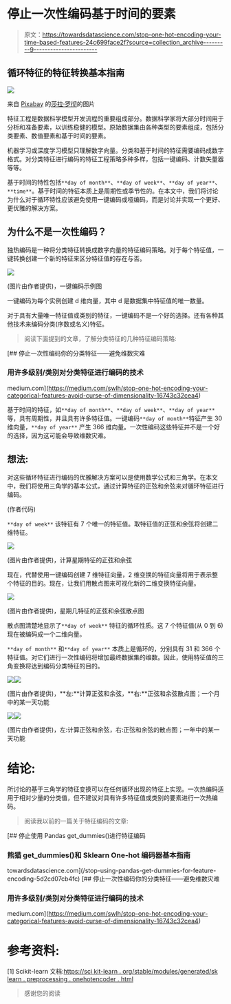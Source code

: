 # 停止一次性编码基于时间的要素

> 原文：<https://towardsdatascience.com/stop-one-hot-encoding-your-time-based-features-24c699face2f?source=collection_archive---------9----------------------->

## 循环特征的特征转换基本指南

![](img/088e6e7cd30b9632b557f46f6454ba67.png)

来自 [Pixabay](https://pixabay.com/?utm_source=link-attribution&amp;utm_medium=referral&amp;utm_campaign=image&amp;utm_content=2500991) 的[莎拉·罗彻](https://pixabay.com/users/sarah_loetscher-4248505/?utm_source=link-attribution&amp;utm_medium=referral&amp;utm_campaign=image&amp;utm_content=2500991)的图片

特征工程是数据科学模型开发流程的重要组成部分。数据科学家将大部分时间用于分析和准备要素，以训练稳健的模型。原始数据集由各种类型的要素组成，包括分类要素、数值要素和基于时间的要素。

机器学习或深度学习模型只理解数字向量。分类和基于时间的特征需要编码成数字格式。对分类特征进行编码的特征工程策略多种多样，包括一键编码、计数矢量器等等。

基于时间的特性包括`**day of month**`、`**day of week**`、`**day of year**`、`**time**`。基于时间的特征本质上是周期性或季节性的。在本文中，我们将讨论为什么对于循环特性应该避免使用一键编码或哑编码，而是讨论并实现一个更好、更优雅的解决方案。

## 为什么不是一次性编码？

独热编码是一种将分类特征转换成数字向量的特征编码策略。对于每个特征值，一键转换创建一个新的特征来区分特征值的存在与否。

![](img/e626aae1473fa6686b7fcdbba1fd4436.png)

(图片由作者提供)，一键编码示例图

一键编码为每个实例创建 d 维向量，其中 d 是数据集中特征值的唯一数量。

对于具有大量唯一特征值或类别的特征，一键编码不是一个好的选择。还有各种其他技术来编码分类(序数或名义)特征。

> 阅读下面提到的文章，了解分类特征的几种特征编码策略:

[](https://medium.com/swlh/stop-one-hot-encoding-your-categorical-features-avoid-curse-of-dimensionality-16743c32cea4) [## 停止一次性编码你的分类特征——避免维数灾难

### 用许多级别/类别对分类特征进行编码的技术

medium.com](https://medium.com/swlh/stop-one-hot-encoding-your-categorical-features-avoid-curse-of-dimensionality-16743c32cea4) 

基于时间的特征，如`**day of month**`、`**day of week**`、`**day of year**`等，具有周期性，并且具有许多特征值。一键编码`**day of month**`特征产生 30 维向量，`**day of year**` 产生 366 维向量。一次性编码这些特征并不是一个好的选择，因为这可能会导致维数灾难。

## 想法:

对这些循环特征进行编码的优雅解决方案可以是使用数学公式和三角学。在本文中，我们将使用三角学的基本公式，通过计算特征的正弦和余弦来对循环特征进行编码。

(作者代码)

`**day of week**` 该特征有 7 个唯一的特征值。取特征值的正弦和余弦将创建二维特征。

![](img/b93d6e2ccc227e084090e7cc2d16025b.png)

(图片由作者提供)，计算星期特征的正弦和余弦

现在，代替使用一键编码创建 7 维特征向量，2 维变换的特征向量将用于表示整个特征的目的。现在，让我们用散点图来可视化新的二维变换特征向量。

![](img/86fa1f306749b24d7a6219ff86342dfc.png)

(图片由作者提供)，星期几特征的正弦和余弦散点图

散点图清楚地显示了`**day of week**` 特征的循环性质。这 7 个特征值(从 0 到 6)现在被编码成一个二维向量。

`**day of month**` 和`**day of year**` 本质上是循环的，分别具有 31 和 366 个特征值。对它们进行一次性编码将增加最终数据集的维数。因此，使用特征值的三角变换将达到编码分类特征的目的。

![](img/1ae2ed05b2922dfb9ddaf18db0647079.png)![](img/686bdaf2e98ba21f027da56f04dc0290.png)

(图片由作者提供)，**左:**计算正弦和余弦，**右:**正弦和余弦散点图；一个月中的某一天功能

![](img/9542afbbeaf8d050090e0b0c9bbe940b.png)![](img/368c3f8164fb375ddb500e547ca326b8.png)

(图片由作者提供)，左:计算正弦和余弦，右:正弦和余弦的散点图；一年中的某一天功能

# 结论:

所讨论的基于三角学的特征变换可以在任何循环出现的特征上实现。一次热编码适用于相对少量的分类值，但不建议对具有许多特征值或类别的要素进行一次热编码。

> 阅读我以前的一篇关于特征编码的文章:

[](/stop-using-pandas-get-dummies-for-feature-encoding-5d2cd07cb4fc) [## 停止使用 Pandas get_dummies()进行特征编码

### 熊猫 get_dummies()和 Sklearn One-hot 编码器基本指南

towardsdatascience.com](/stop-using-pandas-get-dummies-for-feature-encoding-5d2cd07cb4fc) [](https://medium.com/swlh/stop-one-hot-encoding-your-categorical-features-avoid-curse-of-dimensionality-16743c32cea4) [## 停止一次性编码你的分类特征——避免维数灾难

### 用许多级别/类别对分类特征进行编码的技术

medium.com](https://medium.com/swlh/stop-one-hot-encoding-your-categorical-features-avoid-curse-of-dimensionality-16743c32cea4) 

# 参考资料:

[1] Scikit-learn 文档:[https://sci kit-learn . org/stable/modules/generated/sk learn . preprocessing . onehotencoder . html](https://scikit-learn.org/stable/modules/generated/sklearn.preprocessing.OneHotEncoder.html)

> 感谢您的阅读